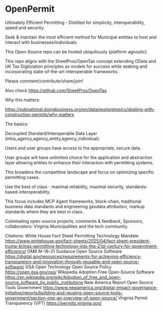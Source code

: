 # OpenPermit

Ultimately Efficient Permitting - Distilled for simplicity, interoperability, speed and security. 

Seek & maintain the most efficient method for Municipal entities to host and interact with businesses/individuals.

This Open-Source repo can be hosted ubiquitously (platform agnostic). 

This repo aligns with the SheetPros/OpenTax concept extending OData and UK Tax Digitization principles as models for success while seeking and incorporating state-of-the-art interoperable frameworks.  

Please comment/contribute/share/join!

Also check https://github.com/SheetPros/OpenTax

Why this matters:

https://subnational.doingbusiness.org/en/data/exploretopics/dealing-with-construction-permits/why-matters

The basics:

Decoupled Standard/Interoperable Data Layer (intra_agency,agency_entity,agency_individual). 

Users and user groups have access to the appropriate, secure data. 

User groups will have unlimited choice for the application and abstraction layer allowing entites to enhance their interaction with permitting systems. 

This broadens the competitive landscape and focus on optimizing specific permitting cases. 

Use the best of class - maximal reliability, maximal security, standards-based-interoperability. 

This focus includes MCP Agent frameworks, block-chain, traditional business data standards and engineering geodata attribution, markup standards where they are best in class. 

Culminating open-source projects, comments & feedback, Sponsors, collaborators: Virginia Municipalities and the tech community. 


Citations:
White House Fact Sheet Permitting Technology Mandate
https://www.whitehouse.gov/fact-sheets/2025/04/fact-sheet-president-trump-brings-permitting-technology-into-the-21st-century-for-government-efficiency/
OMB M-16–21 Guidance Open Source Software
https://digital.gov/resources/requirements-for-achieving-efficiency-transparency-and-innovation-through-reusable-and-open-source-software/
GSA Open Technology Open Source Policy
https://open.gsa.gov/oss/
Wikipedia Adoption Free Open-Source Software
https://en.wikipedia.org/wiki/Adoption_of_free_and_open-source_software_by_public_institutions
New America Report Open Source Tools Government
https://www.newamerica.org/digital-impact-governance-initiative/reports/building-and-reusing-open-source-tools-government/section-one-an-overview-of-open-source/
Virginia Permit Transparency (VPT)
https://permits.virginia.gov/



